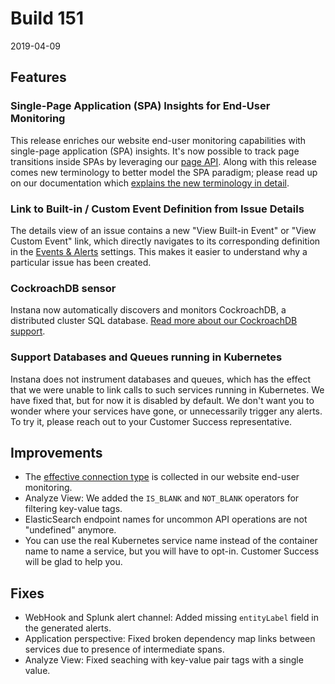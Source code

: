 # Build 151

2019-04-09

## Features

### Single-Page Application (SPA) Insights for End-User Monitoring

This release enriches our website end-user monitoring capabilities with single-page application (SPA) insights. It's now possible to track page transitions inside SPAs by leveraging our [page API](https://docs.instana.io/products/website_monitoring/api/#page). Along with this release comes new terminology to better model the SPA paradigm; please read up on our documentation which [explains the new terminology in detail](https://docs.instana.io/products/website_monitoring/faq/#what-is-the-difference-between-page-views-loads-and-transitions).

### Link to Built-in / Custom Event Definition from Issue Details

The details view of an issue contains a new "View Built-in Event" or "View Custom Event" link, which directly navigates to its corresponding definition in the [Events & Alerts](https://docs.instana.io/core_concepts/events_and_incidents/#configuration) settings. This makes it easier to understand why a particular issue has been created.

### CockroachDB sensor

Instana now automatically discovers and monitors CockroachDB, a distributed cluster SQL database. [Read more about our CockroachDB support](https://docs.instana.io/ecosystem/cockroachdb).

### Support Databases and Queues running in Kubernetes

Instana does not instrument databases and queues, which has the effect that we were unable to link calls to such services running in Kubernetes. We have fixed that, but for now it is disabled by default. We don't want you to wonder where your services have gone, or unnecessarily trigger any alerts. To try it, please reach out to your Customer Success representative.

## Improvements

- The [effective connection type](https://wicg.github.io/netinfo/#effective-connection-types) is collected in our website end-user monitoring.
- Analyze View: We added the `IS_BLANK` and `NOT_BLANK` operators for filtering key-value tags.
- ElasticSearch endpoint names for uncommon API operations are not "undefined" anymore.
- You can use the real Kubernetes service name instead of the container name to name a service, but you will have to opt-in. Customer Success will be glad to help you.

## Fixes

- WebHook and Splunk alert channel: Added missing `entityLabel` field in the generated alerts.
- Application perspective: Fixed broken dependency map links between services due to presence of intermediate spans.
- Analyze View: Fixed seaching with key-value pair tags with a single value.
